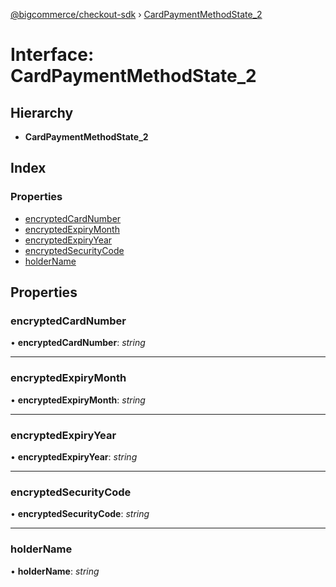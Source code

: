 [@bigcommerce/checkout-sdk](../README.md) › [CardPaymentMethodState_2](cardpaymentmethodstate_2.md)

# Interface: CardPaymentMethodState_2

## Hierarchy

* **CardPaymentMethodState_2**

## Index

### Properties

* [encryptedCardNumber](cardpaymentmethodstate_2.md#encryptedcardnumber)
* [encryptedExpiryMonth](cardpaymentmethodstate_2.md#encryptedexpirymonth)
* [encryptedExpiryYear](cardpaymentmethodstate_2.md#encryptedexpiryyear)
* [encryptedSecurityCode](cardpaymentmethodstate_2.md#encryptedsecuritycode)
* [holderName](cardpaymentmethodstate_2.md#holdername)

## Properties

###  encryptedCardNumber

• **encryptedCardNumber**: *string*

___

###  encryptedExpiryMonth

• **encryptedExpiryMonth**: *string*

___

###  encryptedExpiryYear

• **encryptedExpiryYear**: *string*

___

###  encryptedSecurityCode

• **encryptedSecurityCode**: *string*

___

###  holderName

• **holderName**: *string*
